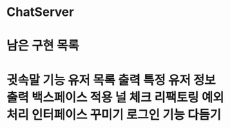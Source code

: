 # ChatServer

남은 구현 목록
======================
귓속말 기능
유저 목록 출력
특정 유저 정보 출력
백스페이스 적용
널 체크
리팩토링
예외처리
인터페이스 꾸미기
로그인 기능 다듬기
======================
